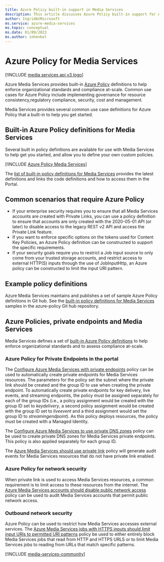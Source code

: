```yaml
---
title: Azure Policy built-in support in Media Services
description: This article discusses Azure Policy built-in support for Azure Media Services scenarios.
author: IngridAtMicrosoft
ms.service: azure-media-services
ms.topic: conceptual
ms.date: 01/09/2023
ms.author: inhenkel
---
```


# Azure Policy for Media Services

[!INCLUDE [media services api v3 logo](./includes/v3-hr.md)]

Azure Media Services provides built-in [Azure Policy](/azure/governance/policy/overview) definitions to help enforce organizational standards and compliance at-scale.
Common use cases for Azure Policy include implementing governance for resource consistency,regulatory compliance, security, cost and management.

Media Services provides several common use case definitions for Azure Policy that a built-in to help you get started.

## Built-in Azure Policy definitions for Media Services

Several built in policy definitions are available for use with Media Services to help get you started, and allow you to define your own custom policies.

[!INCLUDE [Azure Policy Media Services](./includes/policies-media-services.md)]

The [list of built-in policy definitions for Media Services](/azure/governance/policy/samples/built-in-policies#media-services) provides the latest definitions and links the code definitions and how to access them in the Portal.

## Common scenarios that require Azure Policy

* If your enterprise security requires you to ensure that all Media Services accounts are created with Private Links, you can use a policy definition to ensure that accounts are only created with the 2020-05-01 API (or later) to disable access to the legacy REST v2 API and access the Private Link feature.
* If you want to enforce specific options on the tokens used for Content Key Policies, an Azure Policy definition can be constructed to support the specific requirements.
* If your security goals require you to restrict a Job input source to only come from your trusted storage accounts, and restrict access to external HTTP(S) inputs through the use of JobInputHttp, an Azure policy can be constructed to limit the input URI pattern.

## Example policy definitions

Azure Media Services maintains and publishes a set of sample Azure Policy definitions in Git hub.
See the [built-in policy definitions for Media Services](https://github.com/Azure/azure-policy/tree/master/built-in-policies/policyDefinitions/Media%20Services) samples in the azure-policy Git hub repository.

## Azure Policies, private endpoints and Media Services

Media Services defines a set of [built-in Azure Policy definitions](/azure/governance/policy/samples/built-in-policies#media-services) to help enforce organizational standards and to assess compliance at-scale.

### Azure Policy for Private Endpoints in the portal

The [Configure Azure Media Services with private endpoints](https://ms.portal.azure.com/#blade/Microsoft_Azure_Policy/PolicyDetailBlade/definitionId/%2Fproviders%2FMicrosoft.Authorization%2FpolicyDefinitions%2Fc5632066-946d-4766-9544-cd79bcc1286e) policy can be used to automatically create private endpoints for Media Services resources. The parameters for the policy set the subnet where the private link should be created and the group ID to use when creating the private endpoint. To automatically create private endpoints for key delivery, live events, and streaming endpoints, the policy must be assigned separately for each of the group IDs (i.e., a policy assignment would be created with the group ID set to *keydelivery*, a second policy assignment would be created with the group ID set to *liveevent* and a third assignment would set the group ID to *streamingendpoint*). As this policy deploys resources, the policy must be created with a Managed Identity.

The [Configure Azure Media Services to use private DNS zones](https://ms.portal.azure.com/#blade/Microsoft_Azure_Policy/PolicyDetailBlade/definitionId/%2Fproviders%2FMicrosoft.Authorization%2FpolicyDefinitions%2Fb4a7f6c1-585e-4177-ad5b-c2c93f4bb991) policy can be used to create private DNS zones for Media Services private endpoints. This policy is also applied separately for each group ID.

The [Azure Media Services should use private link](https://ms.portal.azure.com/#blade/Microsoft_Azure_Policy/PolicyDetailBlade/definitionId/%2Fproviders%2FMicrosoft.Authorization%2FpolicyDefinitions%2F4a591bf5-918e-4a5f-8dad-841863140d61) policy will generate audit events for Media Services resources that do not have private link enabled.

### Azure Policy for network security

When private link is used to access Media Services resources, a common requirement is to limit access to these resources from the internet. The [Azure Media Services accounts should disable public network access](https://ms.portal.azure.com/#blade/Microsoft_Azure_Policy/PolicyDetailBlade/definitionId/%2Fproviders%2FMicrosoft.Authorization%2FpolicyDefinitions%2F8bfe3603-0888-404a-87ff-5c1b6b4cc5e3) policy can be used to audit Media Services accounts that permit public network access.

### Outbound network security

Azure Policy can be used to restrict how Media Services accesses external services. The [Azure Media Services jobs with HTTPS inputs should limit input URIs to permitted URI patterns](https://ms.portal.azure.com/#blade/Microsoft_Azure_Policy/PolicyDetailBlade/definitionId/%2Fproviders%2FMicrosoft.Authorization%2FpolicyDefinitions%2Fe9914afe-31cd-4b8a-92fa-c887f847d477) policy be used to either entirely block Media Services jobs that read from HTTP and HTTPS URLS or to limit Media Services jobs to reading from URLs that match specific patterns.

[!INCLUDE [media-services-community](includes/media-services-community.md)]
